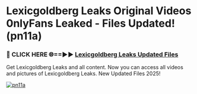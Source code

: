 # Lexicgoldberg Leaks Original Videos 0nlyFans Leaked - Files Updated! (pn11a)

<h3>🔴 CLICK HERE 🌐==►► <a href="https://tinyurl.com/2jnfzry5" rel="nofollow">Lexicgoldberg Leaks Updated Files</a></h3>

Get Lexicgoldberg Leaks and all content. Now you can access all videos and pictures of Lexicgoldberg Leaks. New Updated Files 2025!

[![pn11a](https://i.imgur.com/GyGTBgg.gif)](https://tinyurl.com/2jnfzry5)
